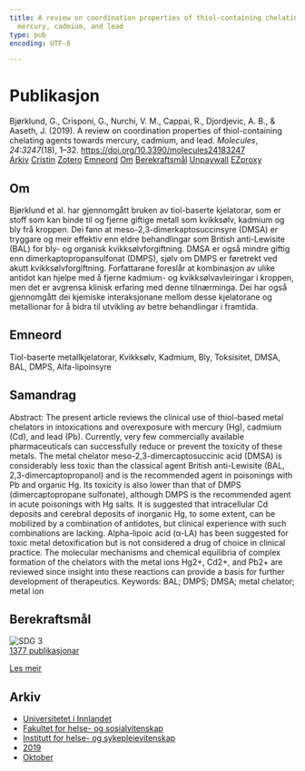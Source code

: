 ```yaml
---
title: A review on coordination properties of thiol-containing chelating agents towards
  mercury, cadmium, and lead
type: pub
encoding: UTF-8

---
```

<h1>Publikasjon</h1>
<article id="csl-bib-container-3KP79KK7" class="csl-bib-container">
  <div class="csl-bib-body"> <div class="csl-entry">Bjørklund, G., Crisponi, G., Nurchi, V. M., Cappai, R., Djordjevic, A. B., &#38; Aaseth, J. (2019). A review on coordination properties of thiol-containing chelating agents towards mercury, cadmium, and lead. <i>Molecules</i>, <i>24:3247</i>(18), 1–32. <a href="https://doi.org/10.3390/molecules24183247">https://doi.org/10.3390/molecules24183247</a></div> </div>
  <div class="csl-bib-buttons">
    <a href="#taxonomy-article-3KP79KK7" alt="archive" class="csl-bib-button">Arkiv</a>
    <a href="https://app.cristin.no/results/show.jsf?id=1734199" alt="Cristin" class="csl-bib-button">Cristin</a>
    <a href="http://zotero.org/groups/5881554/items/3KP79KK7" alt="Zotero" class="csl-bib-button">Zotero</a>
    <a href="#keywords-article-3KP79KK7" alt="keywords" class="csl-bib-button">Emneord</a>
    <a href="#about-article-3KP79KK7" alt="about_pub" class="csl-bib-button">Om</a>
    <a href="#sdg-article-3KP79KK7" alt="sdg" class="csl-bib-button">Berekraftsmål</a>
    <a href="https://doi.org/10.3390/molecules24183247" alt="Unpaywall" class="csl-bib-button">Unpaywall</a>
    <a href="https://doi.org/10.3390/molecules24183247" alt="EZproxy" class="csl-bib-button">EZproxy</a>
  </div>
  <div id="csl-bib-meta-container-3KP79KK7"></div>
</article>
<div id="csl-bib-meta-3KP79KK7" class="csl-bib-meta">
  <article id="about-article-3KP79KK7" class="about_pub-article">
    <h1>Om</h1>
    Bjørklund et al. har gjennomgått bruken av tiol-baserte kjelatorar, som er stoff som kan binde til og fjerne giftige metall som kvikksølv, kadmium og bly frå kroppen. Dei fann at meso-2,3-dimerkaptosuccinsyre (DMSA) er tryggare og meir effektiv enn eldre behandlingar som British anti-Lewisite (BAL) for bly- og organisk kvikksølvforgiftning. DMSA er også mindre giftig enn dimerkaptopropansulfonat (DMPS), sjølv om DMPS er føretrekt ved akutt kvikksølvforgiftning. Forfattarane foreslår at kombinasjon av ulike antidot kan hjelpe med å fjerne kadmium- og kvikksølvavleiringar i kroppen, men det er avgrensa klinisk erfaring med denne tilnærminga. Dei har også gjennomgått dei kjemiske interaksjonane mellom desse kjelatorane og metallionar for å bidra til utvikling av betre behandlingar i framtida.
  </article>
  <article id="keywords-article-3KP79KK7" class="keywords-article">
    <h1>Emneord</h1>
    Tiol-baserte metallkjelatorar, Kvikksølv, Kadmium, Bly, Toksisitet, DMSA, BAL, DMPS, Alfa-lipoinsyre
  </article>
  <article id="abstract-article-3KP79KK7" class="abstract-article">
    <h1>Samandrag</h1>
    Abstract: The present article reviews the clinical use of thiol-based metal chelators in intoxications 
and overexposure with mercury (Hg), cadmium (Cd), and lead (Pb). Currently, very few commercially 
available pharmaceuticals can successfully reduce or prevent the toxicity of these metals. The metal 
chelator meso-2,3-dimercaptosuccinic acid (DMSA) is considerably less toxic than the classical agent 
British anti-Lewisite (BAL, 2,3-dimercaptopropanol) and is the recommended agent in poisonings 
with Pb and organic Hg. Its toxicity is also lower than that of DMPS (dimercaptopropane sulfonate), 
although DMPS is the recommended agent in acute poisonings with Hg salts. It is suggested that 
intracellular Cd deposits and cerebral deposits of inorganic Hg, to some extent, can be mobilized by a 
combination of antidotes, but clinical experience with such combinations are lacking. Alpha-lipoic 
acid (α-LA) has been suggested for toxic metal detoxification but is not considered a drug of choice in 
clinical practice. The molecular mechanisms and chemical equilibria of complex formation of the 
chelators with the metal ions Hg2+, Cd2+, and Pb2+ are reviewed since insight into these reactions 
can provide a basis for further development of therapeutics. 
Keywords: BAL; DMPS; DMSA; metal chelator; metal ion
  </article>
  <article id="sdg-article-3KP79KK7" class="sdg-article">
    <h1>Berekraftsmål</h1>
    <div class="sdg-container"><div id="sdg3" class="sdg">
        <img src="{{< params subfolder >}}images/sdg/sdg03_nn.png" class="image" alt="SDG 3">
        <div class="sdg-overlay">
          <a href="{{< params subfolder >}}nn/archive/?sdg=3#archive" class="sdg-publication-count"><span>1377</span> publikasjonar</a>
          <p><a href="https://fn.no/om-fn/fns-baerekraftsmaal/god-helse-og-livskvalitet?lang=nno-NO" class="sdg-read-more">Les meir</a></p>
        </div>
      </div></div>
  </article>
  <article id="taxonomy-article-3KP79KK7" class="taxonomy-article">
    <h1>Arkiv</h1>
    <ul>
      <li><a href="{{< params subfolder >}}nn/archive/?key=3DCRN523">Universitetet i Innlandet</a></li>
      <li><a href="{{< params subfolder >}}nn/archive/?key=IDKFS3MX">Fakultet for helse- og sosialvitenskap</a></li>
      <li><a href="{{< params subfolder >}}nn/archive/?key=GTV4ECMZ">Institutt for helse- og sykepleievitenskap</a></li>
      <li><a href="{{< params subfolder >}}nn/archive/?key=E7THIEEM">2019</a></li>
      <li><a href="{{< params subfolder >}}nn/archive/?key=8529QDHU">Oktober</a></li>
    </ul>
  </article>
</div>
